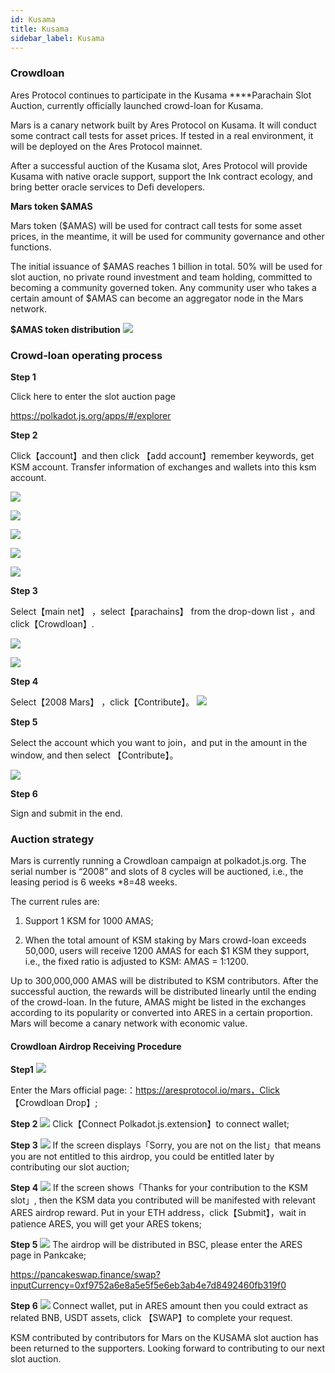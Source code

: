 ```yaml
---
id: Kusama
title: Kusama
sidebar_label: Kusama
---
```



### Crowdloan
Ares Protocol continues to participate in the Kusama ****Parachain Slot Auction, currently officially launched crowd-loan for Kusama.

Mars is a canary network built by Ares Protocol on Kusama. It will conduct some contract call tests for asset prices. If tested in a real environment, it will be deployed on the Ares Protocol mainnet.

After a successful auction of the Kusama slot, Ares Protocol will provide Kusama with native oracle support, support the Ink contract ecology, and bring better oracle services to Defi developers.

**Mars token $AMAS**

Mars token ($AMAS) will be used for contract call tests for some asset prices, in the meantime, it will be used for community governance and other functions.

The initial issuance of $AMAS reaches 1 billion in total. 50% will be used for slot auction, no private round investment and team holding, committed to becoming a community governed token. Any community user who takes a certain amount of $AMAS can become an aggregator node in the Mars network.

**$AMAS token distribution**
![](assets/build/104.png)


### Crowd-loan operating process

**Step 1**

Click here to enter the slot auction page

https://polkadot.js.org/apps/#/explorer


**Step 2**

Click【account】and then click 【add account】remember keywords, get KSM account. Transfer information of exchanges and wallets into this ksm account.

![](assets/build/105.png)

![](assets/build/106.png)

![](assets/build/107.png)

![](assets/build/108.png)

![](assets/build/109.png)

**Step 3**

Select【main net】 ，select【parachains】 from the drop-down list ，and click【Crowdloan】.

![](assets/build/111.png)

![](assets/build/112.png)

**Step 4**

Select【2008 Mars】 ，click【Contribute】。
![](assets/build/59.png)

**Step 5**

Select the account which you want to join，and put in the amount in the window, and then select 【Contribute】。

![](assets/build/60.png)

**Step 6**

Sign and submit in the end.


### Auction strategy

Mars is currently running a Crowdloan campaign at polkadot.js.org. The serial number is “2008” and slots of 8 cycles will be auctioned, i.e., the leasing period is 6 weeks *8=48 weeks.

The current rules are:

1. Support 1 KSM for 1000 AMAS;

2. When the total amount of KSM staking by Mars crowd-loan exceeds 50,000, users will receive 1200 AMAS for each $1 KSM they support, i.e., the fixed ratio is adjusted to KSM: AMAS = 1:1200.

Up to 300,000,000 AMAS will be distributed to KSM contributors. After the successful auction, the rewards will be distributed linearly until the ending of the crowd-loan. In the future, AMAS might be listed in the exchanges according to its popularity or converted into ARES in a certain proportion. Mars will become a canary network with economic value.





#### Crowdloan Airdrop Receiving Procedure

**Step1**
![](assets/build/105.png)

Enter the Mars official page:：https://aresprotocol.io/mars，Click 【Crowdloan Drop】;

**Step 2**
![](assets/build/62.png)
Click【Connect Polkadot.js.extension】to connect wallet;

**Step 3**
![](assets/build/63.png)
If the screen displays「Sorry, you are not on the list」that means you are not entitled to this airdrop, you could be entitled later by contributing our slot auction;

**Step 4**
![](assets/build/64.png)
If the screen shows「Thanks for your contribution to the KSM slot」, then the KSM data you contributed will be manifested with relevant ARES airdrop reward. Put in your ETH address，click【Submit】，wait in patience ARES, you will get your ARES tokens;



**Step 5**
![](assets/build/65.png)
The airdrop will be distributed in BSC, please enter the ARES page in Pankcake;

https://pancakeswap.finance/swap?inputCurrency=0xf9752a6e8a5e5f5e6eb3ab4e7d8492460fb319f0

**Step 6**
![](assets/build/113.png)
Connect wallet, put in ARES amount then you could extract as related BNB, USDT assets, click 【SWAP】to complete your request.

KSM contributed by contributors for Mars on the KUSAMA slot auction has been returned to the supporters. Looking forward to contributing to our next slot auction.
